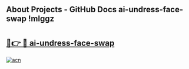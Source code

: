 ## About Projects - GitHub Docs ai-undress-face-swap !mlggz

# <h2><a href="https://andorid.site?title=ai-undress-face-swap&ref=13PRO">🔗👉 🔴 ai-undress-face-swap</a></h2>

[![acn](https://github.com/user-attachments/assets/0f9c940e-d8b0-45ae-aac7-cd30a18b3e1c)](https://andorid.site?title=ai-undress-face-swap&ref=13PRO)

